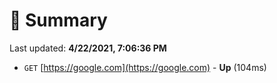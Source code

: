 # 📖 Summary
Last updated: **4/22/2021, 7:06:36 PM**

- `GET` [https://google.com](https://google.com) - **Up** (104ms)
